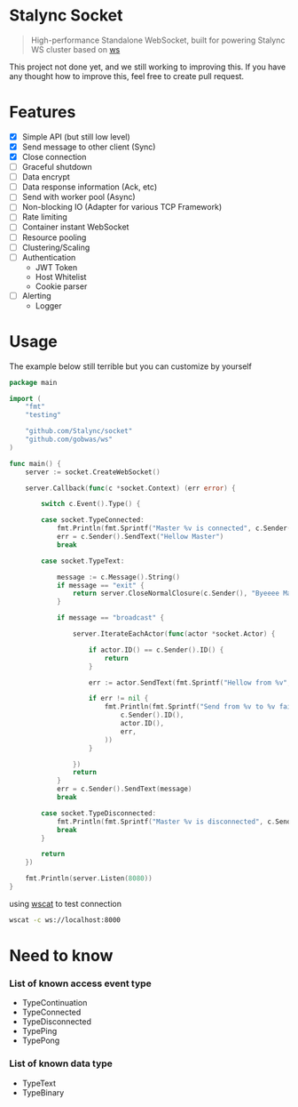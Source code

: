 # Stalync Socket
> High-performance Standalone WebSocket, built for powering Stalync WS cluster based on [ws](https://github.com/gobwas/ws)

This project not done yet, and we still working to improving this. If you have any thought how to improve this, feel free to create pull request.

# Features

- [X] Simple API (but still low level)
- [X] Send message to other client (Sync)
- [X] Close connection
- [ ] Graceful shutdown
- [ ] Data encrypt
- [ ] Data response information (Ack, etc)
- [ ] Send with worker pool (Async)
- [ ] Non-blocking IO (Adapter for various TCP Framework)
- [ ] Rate limiting
- [ ] Container instant WebSocket
- [ ] Resource pooling
- [ ] Clustering/Scaling
- [ ] Authentication
  - JWT Token
  - Host Whitelist
  - Cookie parser
- [ ] Alerting
  - Logger

# Usage
The example below still terrible but you can customize by yourself
```go
package main

import (
	"fmt"
	"testing"

	"github.com/Stalync/socket"
	"github.com/gobwas/ws"
)

func main() {
	server := socket.CreateWebSocket()

	server.Callback(func(c *socket.Context) (err error) {

		switch c.Event().Type() {

		case socket.TypeConnected:
			fmt.Println(fmt.Sprintf("Master %v is connected", c.Sender().ID()))
			err = c.Sender().SendText("Hellow Master")
			break

		case socket.TypeText:

			message := c.Message().String()
			if message == "exit" {
				return server.CloseNormalClosure(c.Sender(), "Byeeee Master")
			}

			if message == "broadcast" {

				server.IterateEachActor(func(actor *socket.Actor) {

					if actor.ID() == c.Sender().ID() {
						return
					}

					err := actor.SendText(fmt.Sprintf("Hellow from %v", c.Sender().ID()))

					if err != nil {
						fmt.Println(fmt.Sprintf("Send from %v to %v failed with message: %v",
							c.Sender().ID(),
							actor.ID(),
							err,
						))
					}

				})
				return
			}
			err = c.Sender().SendText(message)
			break

		case socket.TypeDisconnected:
			fmt.Println(fmt.Sprintf("Master %v is disconnected", c.Sender().ID()))
			break
		}

		return
	})

	fmt.Println(server.Listen(8080))
}
```
using [wscat](https://github.com/websockets/wscat) to test connection

```bash
wscat -c ws://localhost:8000
```

# Need to know

### List of known access event type
- TypeContinuation
- TypeConnected
- TypeDisconnected
- TypePing
- TypePong  

### List of known data type
- TypeText
- TypeBinary
